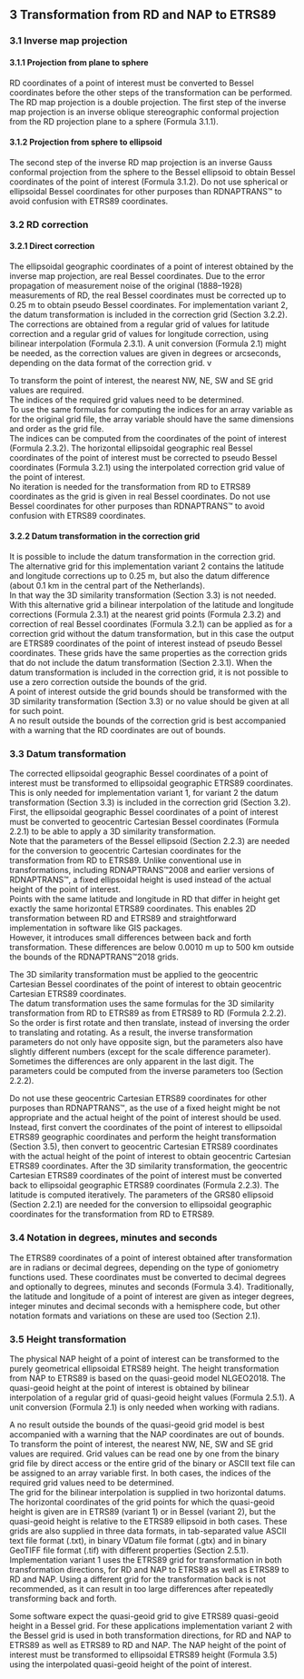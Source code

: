 ## 3 Transformation from RD and NAP to ETRS89

### 3.1 Inverse map projection

#### 3.1.1 Projection from plane to sphere

RD coordinates of a point of interest must be converted to Bessel coordinates before the other steps of the transformation can be performed.  
The RD map projection is a double projection. The first step of the inverse map projection is an inverse oblique stereographic conformal projection from the RD projection plane to a sphere (Formula 3.1.1).

#### 3.1.2 Projection from sphere to ellipsoid

The second step of the inverse RD map projection is an inverse Gauss conformal projection from the sphere to the Bessel ellipsoid to obtain Bessel coordinates of the point of interest (Formula 3.1.2).
Do not use spherical or ellipsoidal Bessel coordinates for other purposes than RDNAPTRANS™ to avoid confusion with ETRS89 coordinates.

### 3.2 RD correction

#### 3.2.1 Direct correction

The ellipsoidal geographic coordinates of a point of interest obtained by the inverse map projection, are real Bessel coordinates. Due to the error propagation of measurement noise of the original (1888–1928) measurements of RD, the real Bessel coordinates must be corrected up to 0.25 m to obtain pseudo Bessel coordinates. For implementation variant 2, the datum transformation is included in the correction grid (Section 3.2.2).
The corrections are obtained from a regular grid of values for latitude correction and a regular grid of values for longitude correction, using bilinear interpolation (Formula 2.3.1). A unit conversion (Formula 2.1) might be needed, as the correction values are given in degrees or arcseconds, depending on the data format of the correction grid. v

To transform the point of interest, the nearest NW, NE, SW and SE grid values are required.  
The indices of the required grid values need to be determined.  
To use the same formulas for computing the indices for an array variable as for the original grid file, the array variable should have the same dimensions and order as the grid file.  
The indices can be computed from the coordinates of the point of interest (Formula 2.3.2).
The horizontal ellipsoidal geographic real Bessel coordinates of the point of interest must be corrected to pseudo Bessel coordinates (Formula 3.2.1) using the interpolated correction grid value of the point of interest.  
No iteration is needed for the transformation from RD to ETRS89 coordinates as the grid is given in real Bessel coordinates.
Do not use Bessel coordinates for other purposes than RDNAPTRANS™ to avoid confusion with ETRS89 coordinates.

#### 3.2.2 Datum transformation in the correction grid

It is possible to include the datum transformation in the correction grid.  
The alternative grid for this implementation variant 2 contains the latitude and longitude corrections up to 0.25 m, but also the datum difference (about 0.1 km in the central part of the Netherlands).  
In that way the 3D similarity transformation (Section 3.3) is not needed.  
With this alternative grid a bilinear interpolation of the latitude and longitude corrections (Formula 2.3.1) at the nearest grid points (Formula 2.3.2) and correction of real Bessel coordinates (Formula 3.2.1) can be applied as for a correction grid without the datum transformation, but in this case the output are ETRS89 coordinates of the point of interest instead of pseudo Bessel coordinates.
These grids have the same properties as the correction grids that do not include the datum transformation (Section 2.3.1).
When the datum transformation is included in the correction grid, it is not possible to use a zero correction outside the bounds of the grid.  
A point of interest outside the grid bounds should be transformed with the 3D similarity transformation (Section 3.3) or no value should be given at all for such point.  
A no result outside the bounds of the correction grid is best accompanied with a warning that the RD coordinates are out of bounds.

### 3.3 Datum transformation

The corrected ellipsoidal geographic Bessel coordinates of a point of interest must be transformed to ellipsoidal geographic ETRS89 coordinates.  
This is only needed for implementation variant 1, for variant 2 the datum transformation (Section 3.3) is included in the correction grid (Section 3.2).  
First, the ellipsoidal geographic Bessel coordinates of a point of interest must be converted to geocentric Cartesian Bessel coordinates (Formula 2.2.1) to be able to apply a 3D similarity transformation.  
Note that the parameters of the Bessel ellipsoid (Section 2.2.3) are needed for the conversion to geocentric Cartesian coordinates for the transformation from RD to ETRS89.
Unlike conventional use in transformations, including RDNAPTRANS™2008 and earlier versions of RDNAPTRANS™, a fixed ellipsoidal height is used instead of the actual height of the point of interest.  
Points with the same latitude and longitude in RD that differ in height get exactly the same horizontal ETRS89 coordinates. This enables 2D transformation between RD and ETRS89 and straightforward implementation in software like GIS packages.  
However, it introduces small differences between back and forth transformation. These differences are below 0.0010 m up to 500 km outside the bounds of the RDNAPTRANS™2018 grids.

The 3D similarity transformation must be applied to the geocentric Cartesian Bessel coordinates of the point of interest to obtain geocentric Cartesian ETRS89 coordinates.  
The datum transformation uses the same formulas for the 3D similarity transformation from RD to ETRS89 as from ETRS89 to RD (Formula 2.2.2). So the order is first rotate and then translate, instead of inversing the order to translating and rotating. As a result, the inverse transformation parameters do not only have opposite sign, but the parameters also have slightly different numbers (except for the scale difference parameter). Sometimes the differences are only apparent in the last digit. The parameters could be computed from the inverse parameters too (Section 2.2.2).  

Do not use these geocentric Cartesian ETRS89 coordinates for other purposes than RDNAPTRANS™, as the use of a fixed height might be not appropriate and the actual height of the point of interest should be used.  
Instead, first convert the coordinates of the point of interest to ellipsoidal ETRS89 geographic coordinates and perform the height transformation (Section 3.5), then convert to geocentric Cartesian ETRS89 coordinates with the actual height of the point of interest to obtain geocentric Cartesian ETRS89 coordinates.
After the 3D similarity transformation, the geocentric Cartesian ETRS89 coordinates of the point of interest must be converted back to ellipsoidal geographic ETRS89 coordinates (Formula 2.2.3). The latitude is computed iteratively. The parameters of the GRS80 ellipsoid (Section 2.2.1) are needed for the conversion to ellipsoidal geographic coordinates for the transformation from RD to ETRS89.

### 3.4 Notation in degrees, minutes and seconds

The ETRS89 coordinates of a point of interest obtained after transformation are in radians or decimal degrees, depending on the type of goniometry functions used. These coordinates must be converted to decimal degrees and optionally to degrees, minutes and seconds (Formula 3.4). Traditionally, the latitude and longitude of a point of interest are given as integer degrees, integer minutes and decimal seconds with a hemisphere code, but other notation formats and variations on these are used too (Section 2.1).

### 3.5 Height transformation

The physical NAP height of a point of interest can be transformed to the purely geometrical ellipsoidal ETRS89 height. The height transformation from NAP to ETRS89 is based on the quasi-geoid model NLGEO2018. The quasi-geoid height at the point of interest is obtained by bilinear interpolation of a regular grid of quasi-geoid height values (Formula 2.5.1). A unit conversion (Formula 2.1) is only needed when working with radians.  

A no result outside the bounds of the quasi-geoid grid model is best accompanied with a warning that the NAP coordinates are out of bounds.
To transform the point of interest, the nearest NW, NE, SW and SE grid values are required. Grid values can be read one by one from the binary grid file by direct access or the entire grid of the binary or ASCII text file can be assigned to an array variable first. In both cases, the indices of the required grid values need to be determined.  
The grid for the bilinear interpolation is supplied in two horizontal datums. The horizontal coordinates of the grid points for which the quasi-geoid height is given are in ETRS89 (variant 1) or in Bessel (variant 2), but the quasi-geoid height is relative to the ETRS89 ellipsoid in both cases. These grids are also supplied in three data formats, in tab-separated value ASCII text file format (.txt), in binary VDatum file format (.gtx) and in binary GeoTIFF file format (.tif) with different properties (Section 2.5.1).  
Implementation variant 1 uses the ETRS89 grid for transformation in both transformation directions, for RD and NAP to ETRS89 as well as ETRS89 to RD and NAP. Using a different grid for the transformation back is not recommended, as it can result in too large differences after repeatedly transforming back and forth.

Some software expect the quasi-geoid grid to give ETRS89 quasi-geoid height in a Bessel grid. For these applications implementation variant 2 with the Bessel grid is used in both transformation directions, for RD and NAP to ETRS89 as well as ETRS89 to RD and NAP.
The NAP height of the point of interest must be transformed to ellipsoidal ETRS89 height (Formula 3.5) using the interpolated quasi-geoid height of the point of interest.
